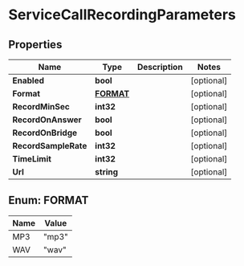 

# ServiceCallRecordingParameters


## Properties

| Name | Type | Description | Notes |
|------------ | ------------- | ------------- | -------------|
|**Enabled** | **bool** |  |  [optional] |
|**Format** | [**FORMAT**](#FORMAT) |  |  [optional] |
|**RecordMinSec** | **int32** |  |  [optional] |
|**RecordOnAnswer** | **bool** |  |  [optional] |
|**RecordOnBridge** | **bool** |  |  [optional] |
|**RecordSampleRate** | **int32** |  |  [optional] |
|**TimeLimit** | **int32** |  |  [optional] |
|**Url** | **string** |  |  [optional] |



## Enum: FORMAT

| Name | Value |
|---- | -----|
| MP3 | &quot;mp3&quot; |
| WAV | &quot;wav&quot; |



